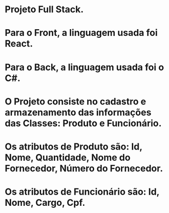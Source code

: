 # Projeto Full Stack.
# Para o Front, a linguagem usada foi React.
# Para o Back, a linguagem usada foi o C#.
# O Projeto consiste no cadastro e armazenamento das informações das Classes: Produto e Funcionário.
# Os atributos de Produto são: Id, Nome, Quantidade, Nome do Fornecedor, Número do Fornecedor.
# Os atributos de Funcionário são: Id, Nome, Cargo, Cpf. 
